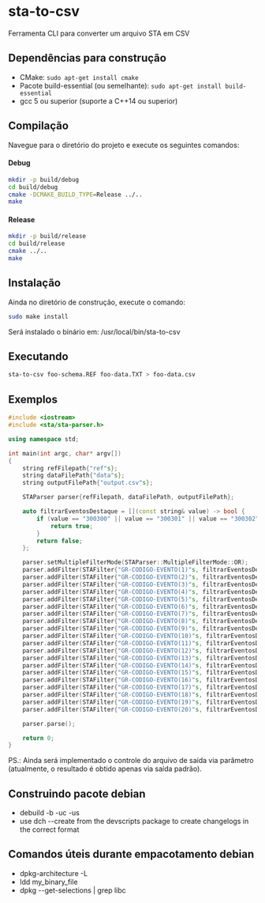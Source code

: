 # sta-to-csv

Ferramenta CLI para converter um arquivo STA em CSV

## Dependências para construção

* CMake: `sudo apt-get install cmake`
* Pacote build-essential (ou semelhante): `sudo apt-get install build-essential`
* gcc 5 ou superior (suporte a C++14 ou superior)

## Compilação

Navegue para o diretório do projeto e execute os seguintes comandos:

#### Debug
```bash
mkdir -p build/debug
cd build/debug
cmake -DCMAKE_BUILD_TYPE=Release ../..
make
```

#### Release
```bash
mkdir -p build/release
cd build/release
cmake ../..
make
```

## Instalação

Ainda no diretório de construção, execute o comando:

```bash
sudo make install
```

Será instalado o binário em: /usr/local/bin/sta-to-csv

## Executando

```bash
sta-to-csv foo-schema.REF foo-data.TXT > foo-data.csv
```

## Exemplos

```c++
#include <iostream>
#include <sta/sta-parser.h>

using namespace std;

int main(int argc, char* argv[])
{
	string refFilepath{"ref"s};
	string dataFilePath{"data"s};
	string outputFilePath{"output.csv"s};

	STAParser parser{refFilepath, dataFilePath, outputFilePath};

	auto filtrarEventosDestaque = [](const string& value) -> bool {
		if (value == "300300" || value == "300301" || value == "300302") {
			return true;
		}
		return false;
	};

	parser.setMultipleFilterMode(STAParser::MultipleFilterMode::OR);
	parser.addFilter(STAFilter{"GR-CODIGO-EVENTO(1)"s, filtrarEventosDestaque});
	parser.addFilter(STAFilter{"GR-CODIGO-EVENTO(2)"s, filtrarEventosDestaque});
	parser.addFilter(STAFilter{"GR-CODIGO-EVENTO(3)"s, filtrarEventosDestaque});
	parser.addFilter(STAFilter{"GR-CODIGO-EVENTO(4)"s, filtrarEventosDestaque});
	parser.addFilter(STAFilter{"GR-CODIGO-EVENTO(5)"s, filtrarEventosDestaque});
	parser.addFilter(STAFilter{"GR-CODIGO-EVENTO(6)"s, filtrarEventosDestaque});
	parser.addFilter(STAFilter{"GR-CODIGO-EVENTO(7)"s, filtrarEventosDestaque});
	parser.addFilter(STAFilter{"GR-CODIGO-EVENTO(8)"s, filtrarEventosDestaque});
	parser.addFilter(STAFilter{"GR-CODIGO-EVENTO(9)"s, filtrarEventosDestaque});
	parser.addFilter(STAFilter{"GR-CODIGO-EVENTO(10)"s, filtrarEventosDestaque});
	parser.addFilter(STAFilter{"GR-CODIGO-EVENTO(11)"s, filtrarEventosDestaque});
	parser.addFilter(STAFilter{"GR-CODIGO-EVENTO(12)"s, filtrarEventosDestaque});
	parser.addFilter(STAFilter{"GR-CODIGO-EVENTO(13)"s, filtrarEventosDestaque});
	parser.addFilter(STAFilter{"GR-CODIGO-EVENTO(14)"s, filtrarEventosDestaque});
	parser.addFilter(STAFilter{"GR-CODIGO-EVENTO(15)"s, filtrarEventosDestaque});
	parser.addFilter(STAFilter{"GR-CODIGO-EVENTO(16)"s, filtrarEventosDestaque});
	parser.addFilter(STAFilter{"GR-CODIGO-EVENTO(17)"s, filtrarEventosDestaque});
	parser.addFilter(STAFilter{"GR-CODIGO-EVENTO(18)"s, filtrarEventosDestaque});
	parser.addFilter(STAFilter{"GR-CODIGO-EVENTO(19)"s, filtrarEventosDestaque});
	parser.addFilter(STAFilter{"GR-CODIGO-EVENTO(20)"s, filtrarEventosDestaque});

	parser.parse();

	return 0;
}
```

PS.: Ainda será implementado o controle do arquivo de saída via parâmetro
(atualmente, o resultado é obtido apenas via saída padrão).

## Construindo pacote debian

* debuild -b -uc -us
* use dch --create from the devscripts package to create changelogs in the correct format

## Comandos úteis durante empacotamento debian

 * dpkg-architecture -L
 * ldd my_binary_file
 * dpkg --get-selections | grep libc
